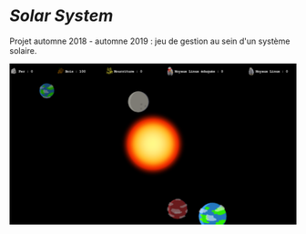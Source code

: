 # *Solar System*

Projet automne 2018 - automne 2019 : jeu de gestion au sein d'un système solaire.

![](screenshot.png)
